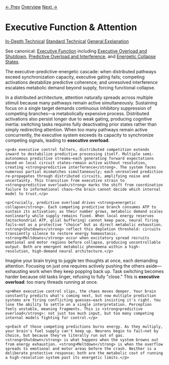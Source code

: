 <link rel="stylesheet" href="{{ site.baseurl }}/assets/css/tabs.css">
<script src="{{ site.baseurl }}/assets/js/tabstate.js"></script>

<div class="navline">
  <a data-nav href="{{ site.baseurl }}/sections/stimming-reactive-loops">← Prev</a>
  <a data-nav href="{{ site.baseurl }}/">Overview</a>
  <a data-nav href="{{ site.baseurl }}/sections/predictive-coding-learning">Next →</a>
</div>

# Executive Function & Attention

<div class="tabset">
  <div class="tab-choices">
    <a href="#" data-tab="tab-tech">In-Depth Technical</a>
    <a href="#" data-tab="tab-std">Standard Technical</a>
    <a href="#" data-tab="tab-gen">General Explanation</a>
  </div>

  <div id="tab-tech" class="tab-panel">
    <p class="note">
      See canonical: <a href="../higher-resolution-hypothesis.md#executive-function-and-attention">Executive Function</a> including
      <a href="../higher-resolution-hypothesis.md#executive-overload-and-shutdown">Executive Overload and Shutdown</a>,
      <a href="../higher-resolution-hypothesis.md#predictive-overload-and-interference">Predictive Overload and Interference</a>, and
      <a href="../higher-resolution-hypothesis.md#energetic-collapse-states-shutdowns-and-meltdowns">Energetic Collapse States</a>.
    </p>
    <p>The executive-predictive-energetic cascade: when distributed pathways exceed synchronization capacity, executive gating fails; competing activations destabilize predictive coherence; and unresolved interference escalates metabolic demand beyond supply, forcing functional collapse.</p>
  </div>

  <div id="tab-std" class="tab-panel">
    <p>In a distributed architecture, attention naturally spreads across multiple stimuli because many pathways remain active simultaneously. Sustaining focus on a single target demands continuous inhibitory suppression of competing branches—a metabolically expensive process. Distributed activations also persist longer due to weak gating, producing cognitive inertia: switching tasks requires fully deactivating prior states rather than simply redirecting attention. When too many pathways remain active concurrently, the executive system exceeds its capacity to synchronize competing signals, leading to <strong>executive overload</strong>.</p>

    <p>As executive control falters, distributed competition extends inward to destabilize predictive processing itself. Multiple semi-autonomous predictive streams—each generating forward expectations based on local circuit states—remain active without resolution, creating <strong>predictive interference</strong>. The system faces numerous partial mismatches simultaneously; each unresolved prediction re-propagates through distributed circuits, amplifying noise and uncertainty. This transition from executive strain to <strong>predictive overload</strong> marks the shift from coordination failure to informational chaos—the brain cannot decide which internal model to trust.</p>

    <p>Crucially, predictive overload drives <strong>energetic collapse</strong>. Each competing predictive branch consumes ATP to sustain its activation; as their number grows, metabolic demand scales nonlinearly while supply remains fixed. When local energy reserves (mitochondrial ATP, glial buffering) cannot keep pace, neural firing fails—not as a protective "choice" but as direct metabolic exhaustion. <strong>Shutdowns</strong> reflect this depletion threshold: circuits transiently silence to restore energy homeostasis. <strong>Meltdowns</strong> occur when excitatory spread recruits emotional and motor regions before collapse, producing uncontrollable output. Both are emergent metabolic phenomena within a high-resolution, high-demand neural architecture.</p>
  </div>

  <div id="tab-gen" class="tab-panel">
    <p>Imagine your brain trying to juggle ten thoughts at once, each demanding attention. Focusing on just one requires actively pushing the others aside—exhausting work when they keep popping back up. Task switching becomes harder because old tasks linger, refusing to fully "close." This is <strong>executive overload</strong>: too many threads running at once.</p>

    <p>When executive control slips, the chaos moves deeper. Your brain constantly predicts what's coming next, but now multiple prediction systems are firing conflicting guesses—each insisting it's right. You lose the ability to settle on a single interpretation. Perception feels unstable, meaning fragments. This is <strong>predictive overload</strong>: not just too much input, but too many competing internal models fighting for control.</p>

    <p>Each of those competing predictions burns energy. As they multiply, your brain's fuel supply can't keep up. Neurons begin to fail—not by choice, but because they've literally run out of gas. <strong>Shutdown</strong> is what happens when the system browns out from energy exhaustion. <strong>Meltdown</strong> is when the overflow spreads to emotional and motor areas before the crash. Neither is a deliberate protective response; both are the metabolic cost of running a high-resolution system past its energetic limits.</p>
  </div>
</div>
